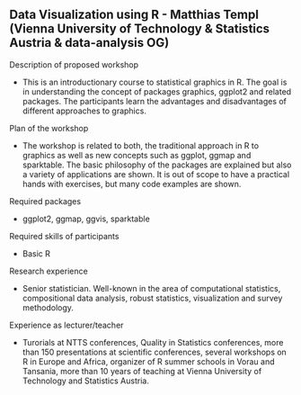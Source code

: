 ## Data Visualization using R - Matthias Templ (Vienna University of Technology & Statistics Austria & data-analysis OG)
 
Description of proposed workshop
* This is an introductionary course to statistical graphics in R. The goal is in understanding the concept of packages graphics, ggplot2 and related packages. The participants learn the advantages and disadvantages of different approaches to graphics.
 
Plan of the workshop
* The workshop is related to both, the traditional approach in R to graphics as well as new concepts such as ggplot, ggmap and sparktable. The basic philosophy of the packages are explained but also a variety of applications are shown. It is out of scope to have a practical hands with exercises, but many code examples are shown.
 
Required packages
* ggplot2, ggmap, ggvis, sparktable
 
Required skills of participants
* Basic R
 
Research experience
* Senior statistician. Well-known in the area of computational statistics, compositional data analysis, robust statistics, visualization and survey methodology.
 
Experience as lecturer/teacher
* Turorials at NTTS conferences, Quality in Statistics conferences, more than 150 presentations at scientific conferences, several workshops on R in Europe and Africa, organizer of R summer schools in Vorau and Tansania, more than 10 years of teaching at Vienna University of Technology and Statistics Austria.
 
